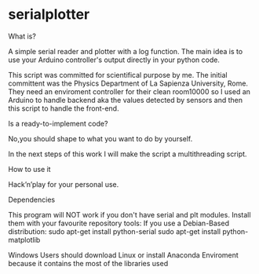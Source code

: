 # serialplotter

What is?

A simple serial reader and plotter with a log function. The main idea is to use your Arduino controller's output directly in your python code.

This script was committed for scientifical purpose by me. The initial committent was the Physics Department of La Sapienza University, Rome. They need an enviroment controller for their clean room10000 so I used an Arduino to handle backend aka the values detected by sensors and then this script to handle the front-end.

Is a ready-to-implement code?

No,you should shape to what you want to do by yourself.

In the next steps of this work I will make the script a multithreading script.

How to use it

Hack’n’play for your personal use.


Dependencies

This program will NOT work if you don't have serial and plt modules.
Install them with your favourite repository tools:
If you use a Debian-Based distribution:
  sudo apt-get install python-serial
  sudo apt-get install python-matplotlib

Windows Users should download Linux or install Anaconda Enviroment because it contains the most of the libraries used
